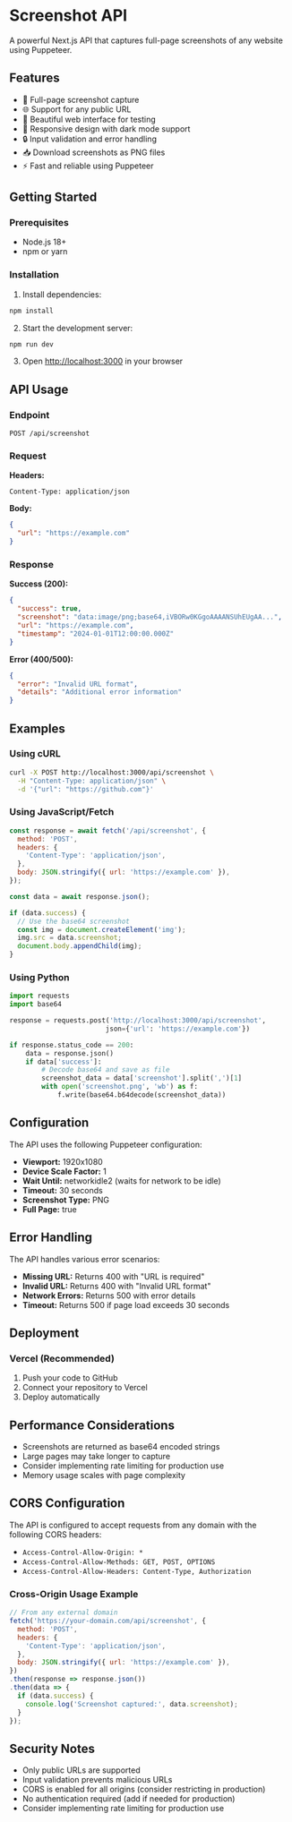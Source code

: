 # Screenshot API

A powerful Next.js API that captures full-page screenshots of any website using Puppeteer.

## Features

- 📸 Full-page screenshot capture
- 🌐 Support for any public URL
- 🎨 Beautiful web interface for testing
- 📱 Responsive design with dark mode support
- 🔒 Input validation and error handling
- 📥 Download screenshots as PNG files
- ⚡ Fast and reliable using Puppeteer

## Getting Started

### Prerequisites

- Node.js 18+ 
- npm or yarn

### Installation

1. Install dependencies:
```bash
npm install
```

2. Start the development server:
```bash
npm run dev
```

3. Open [http://localhost:3000](http://localhost:3000) in your browser

## API Usage

### Endpoint

```
POST /api/screenshot
```

### Request

**Headers:**
```
Content-Type: application/json
```

**Body:**
```json
{
  "url": "https://example.com"
}
```

### Response

**Success (200):**
```json
{
  "success": true,
  "screenshot": "data:image/png;base64,iVBORw0KGgoAAAANSUhEUgAA...",
  "url": "https://example.com",
  "timestamp": "2024-01-01T12:00:00.000Z"
}
```

**Error (400/500):**
```json
{
  "error": "Invalid URL format",
  "details": "Additional error information"
}
```

## Examples

### Using cURL

```bash
curl -X POST http://localhost:3000/api/screenshot \
  -H "Content-Type: application/json" \
  -d '{"url": "https://github.com"}'
```

### Using JavaScript/Fetch

```javascript
const response = await fetch('/api/screenshot', {
  method: 'POST',
  headers: {
    'Content-Type': 'application/json',
  },
  body: JSON.stringify({ url: 'https://example.com' }),
});

const data = await response.json();

if (data.success) {
  // Use the base64 screenshot
  const img = document.createElement('img');
  img.src = data.screenshot;
  document.body.appendChild(img);
}
```

### Using Python

```python
import requests
import base64

response = requests.post('http://localhost:3000/api/screenshot', 
                        json={'url': 'https://example.com'})

if response.status_code == 200:
    data = response.json()
    if data['success']:
        # Decode base64 and save as file
        screenshot_data = data['screenshot'].split(',')[1]
        with open('screenshot.png', 'wb') as f:
            f.write(base64.b64decode(screenshot_data))
```

## Configuration

The API uses the following Puppeteer configuration:

- **Viewport:** 1920x1080
- **Device Scale Factor:** 1
- **Wait Until:** networkidle2 (waits for network to be idle)
- **Timeout:** 30 seconds
- **Screenshot Type:** PNG
- **Full Page:** true

## Error Handling

The API handles various error scenarios:

- **Missing URL:** Returns 400 with "URL is required"
- **Invalid URL:** Returns 400 with "Invalid URL format"
- **Network Errors:** Returns 500 with error details
- **Timeout:** Returns 500 if page load exceeds 30 seconds

## Deployment

### Vercel (Recommended)

1. Push your code to GitHub
2. Connect your repository to Vercel
3. Deploy automatically

## Performance Considerations

- Screenshots are returned as base64 encoded strings
- Large pages may take longer to capture
- Consider implementing rate limiting for production use
- Memory usage scales with page complexity

## CORS Configuration

The API is configured to accept requests from any domain with the following CORS headers:

- `Access-Control-Allow-Origin: *`
- `Access-Control-Allow-Methods: GET, POST, OPTIONS`
- `Access-Control-Allow-Headers: Content-Type, Authorization`

### Cross-Origin Usage Example

```javascript
// From any external domain
fetch('https://your-domain.com/api/screenshot', {
  method: 'POST',
  headers: {
    'Content-Type': 'application/json',
  },
  body: JSON.stringify({ url: 'https://example.com' }),
})
.then(response => response.json())
.then(data => {
  if (data.success) {
    console.log('Screenshot captured:', data.screenshot);
  }
});
```

## Security Notes

- Only public URLs are supported
- Input validation prevents malicious URLs
- CORS is enabled for all origins (consider restricting in production)
- No authentication required (add if needed for production)
- Consider implementing rate limiting for production use
